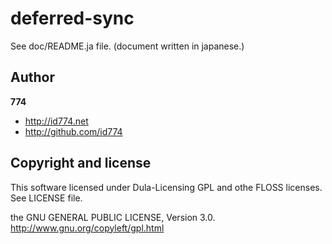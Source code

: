 deferred-sync
=============

See doc/README.ja file.
(document written in japanese.)


Author
------

**774**

+ http://id774.net
+ http://github.com/id774


Copyright and license
---------------------

This software licensed under Dula-Licensing GPL and othe FLOSS licenses.
See LICENSE file.

the GNU GENERAL PUBLIC LICENSE, Version 3.0.
http://www.gnu.org/copyleft/gpl.html


